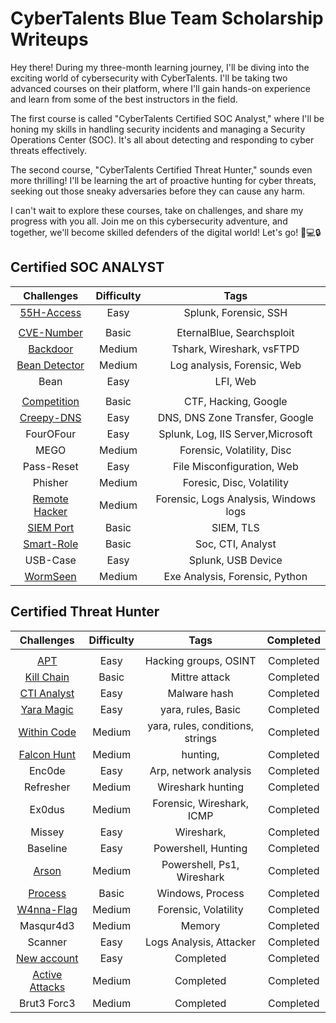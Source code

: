 # CyberTalents Blue Team Scholarship Writeups

Hey there! During my three-month learning journey, I'll be diving into the exciting world of cybersecurity with CyberTalents. I'll be taking two advanced courses on their platform, where I'll gain hands-on experience and learn from some of the best instructors in the field.

The first course is called "CyberTalents Certified SOC Analyst," where I'll be honing my skills in handling security incidents and managing a Security Operations Center (SOC). It's all about detecting and responding to cyber threats effectively.

The second course, "CyberTalents Certified Threat Hunter," sounds even more thrilling! I'll be learning the art of proactive hunting for cyber threats, seeking out those sneaky adversaries before they can cause any harm.

I can't wait to explore these courses, take on challenges, and share my progress with you all. Join me on this cybersecurity adventure, and together, we'll become skilled defenders of the digital world! Let's go! 🚀💻🔒

## Certified SOC ANALYST

| Challenges | Difficulty |                                                Tags                                                |
|:-------------:|:----------:|:--------------------------------------------------------------------------------------------------:|
| [55H-Access](./Certified-SOC-Analyst/Challenges/55H-Access---Splunk/55H-Access-–-Writeup.md) | Easy | Splunk, Forensic, SSH |
|  |            |                                                                                                    |
|     [CVE-Number](./Soc-analyst/CVE-Number/Readme.md)     |    Basic    |                                       EternalBlue, Searchsploit                                       |
|   [Backdoor](./Soc-analyst/Backdoor/Readme.md)   |   Medium   |                                            Tshark, Wireshark, vsFTPD                                            |
|    [Bean Detector](./Soc-analyst/Bean-Detector/Readme.md)    |    Medium    |                                 Log analysis, Forensic, Web                               |
|     Bean    |    Easy    |                                     LFI, Web                                     |
|        |        |                                                           |
|      [Competition](./Soc-analyst/Competition/Readme.md)     |    Basic    |                                 CTF, Hacking, Google                                  |
|     [Creepy-DNS](./Soc-analyst/Creepy-DNS/README.md)    |   Easy   |                               DNS, DNS Zone Transfer, Google                              |
|    FourOFour    |   Easy   |                                   Splunk,  Log, IIS Server,Microsoft                                   |
|     MEGO     |    Medium    |                                       Forensic, Volatility, Disc                                      |
|   Pass-Reset  |   Easy   |                                     File Misconfiguration, Web                                     |
|    Phisher    |    Medium    |                                     Foresic, Disc, Volatility                                     |
|      [Remote Hacker](./Soc-analyst/Remote-Hacker/Readme.md)     |   Medium   |                           Forensic, Logs Analysis, Windows logs                          |
|   [SIEM Port](./Soc-analyst/SIEM-Port/Readme.md)   |    Basic    |                                        SIEM, TLS                                       |
|     [Smart-Role](./Soc-analyst/Smart-Role/Readme.md)    |   Basic   |                                 Soc, CTI, Analyst                                 |
|     USB-Case    |    Easy    |                                   Splunk, USB Device                                   |
|  [WormSeen](./Soc-analyst/WormSeen/README.md) |   Medium   |                                     Exe Analysis, Forensic, Python                                    |


## Certified Threat Hunter

| Challenges | Difficulty |                                                Tags                                                | Completed |
|:-------------:|:----------:|:--------------------------------------------------------------------------------------------------:|:---------:|
|               |            |                                                                                                    |           |
|     [APT](./Threat-hunter)      |    Easy    |                                       Hacking groups,  OSINT                                     | Completed |
|   [Kill Chain](./Threat-hunter)   |   Basic   |                                            Mittre attack                                            |        Completed   |
|    [CTI Analyst](./Threat-hunter)    |    Easy    |                                Malware hash                               | Completed |
|     [Yara Magic](./Threat-hunter/YaraMagic.md)    |    Easy    |                                     yara, rules, Basic                                     | Completed |
|    [Within Code](./Threat-hunter/WithIncode.md)    |    Medium    |                              yara, rules, conditions, strings                             |  Completed|
|      [Falcon Hunt](./Threat-hunter)     |    Medium    |                                 hunting,                                   | Completed |
|     Enc0de   |   Easy   |                               Arp, network analysis                              |      Completed     |
|    Refresher    |   Medium   |                                   Wireshark hunting                                   |      Completed     |
|     Ex0dus     |    Medium    |                                       Forensic, Wireshark, ICMP                                      | Completed |
|   Missey  |   Easy   |                                     Wireshark,                                     |       Completed    |
|    Baseline    |    Easy    |                                     Powershell, Hunting                                     |        Completed   |
|      [Arson](./Threat-hunter)     |   Medium   |                           Powershell, Ps1, Wireshark                          |   Completed        |
|   [Process](./Threat-hunter)   |    Basic    |                                        Windows, Process                                     | Completed |
|     [W4nna-Flag](./Threat-hunter)    |   Medium   |                                 Forensic, Volatility                                 |         Completed  |
|     Masqur4d3    |    Medium    |                                   Memory                                   | Completed          |
|  Scanner |   Easy   |                                     Logs Analysis, Attacker                                   |       Completed    |
|   [New account](./Threat-hunter)   |    Easy    |                Completed                                                             | Completed |
|     [Active Attacks](./Threat-hunter)    |   Medium   |            Completed                                                      |         Completed  |
|     Brut3 Forc3    |    Medium    |                                   Completed                                   | Completed          |
